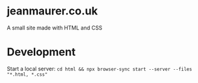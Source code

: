 # jeanmaurer.co.uk

A small site made with HTML and CSS

# Development

Start a local server: `cd html && npx browser-sync start --server --files "*.html, *.css"`

